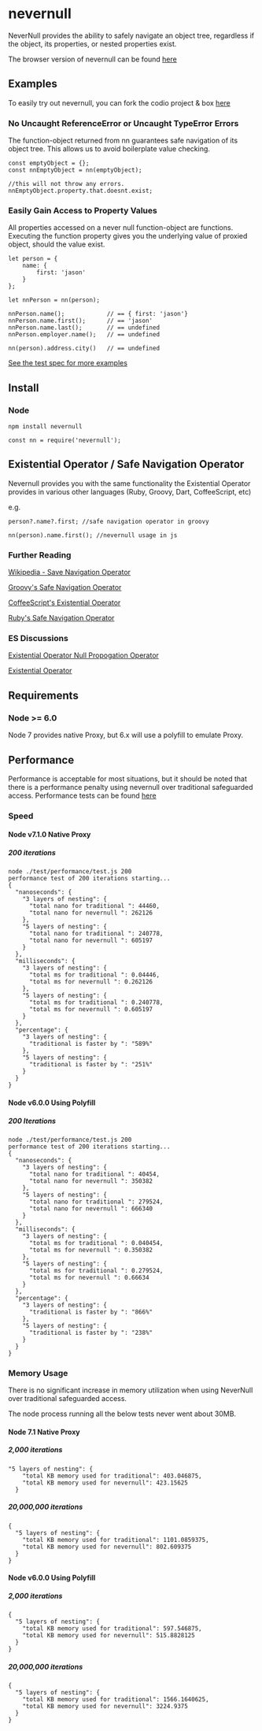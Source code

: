 # nevernull
NeverNull provides the ability to safely navigate an object tree, regardless if the object, its properties, or nested properties exist.

The browser version of nevernull can be found [here](https://github.com/jasonmcaffee/nevernull-browser)

## Examples
To easily try out nevernull, you can fork the codio project & box [here](https://codio.com/jasonmcaffee/nn/tree/README.md)

### No Uncaught ReferenceError or Uncaught TypeError Errors
The function-object returned from nn guarantees safe navigation of its object tree.
This allows us to avoid boilerplate value checking.
```
const emptyObject = {};
const nnEmptyObject = nn(emptyObject);

//this will not throw any errors.
nnEmptyObject.property.that.doesnt.exist;
```

### Easily Gain Access to Property Values
All properties accessed on a never null function-object are functions.
Executing the function property gives you the underlying value of proxied object, should the value exist.
```
let person = {
    name: {
        first: 'jason'
    }
};

let nnPerson = nn(person);

nnPerson.name();            // == { first: 'jason'}
nnPerson.name.first();      // == 'jason'
nnPerson.name.last();       // == undefined
nnPerson.employer.name();   // == undefined

nn(person).address.city()   // == undefined
```

[See the test spec for more examples](https://github.com/jasonmcaffee/nn/blob/master/test/nevernull.spec.js)

## Install
### Node
```
npm install nevernull
```

```
const nn = require('nevernull');
```

## Existential Operator / Safe Navigation Operator
Nevernull provides you with the same functionality the Existential Operator provides in various other languages (Ruby, Groovy, Dart, CoffeeScript, etc)

e.g.
```
person?.name?.first; //safe navigation operator in groovy

nn(person).name.first(); //nevernull usage in js
```

### Further Reading
[Wikipedia - Save Navigation Operator](https://en.wikipedia.org/wiki/Safe_navigation_operator)

[Groovy's Safe Navigation Operator](http://docs.groovy-lang.org/latest/html/documentation/index.html#_safe_navigation_operator)

[CoffeeScript's Existential Operator](http://coffeescript.org/#operators)

[Ruby's Safe Navigation Operator](https://github.com/ruby/ruby/blob/v2_3_0/NEWS)

### ES Discussions
[Existential Operator Null Propogation Operator](https://esdiscuss.org/topic/existential-operator-null-propagation-operator)

[Existential Operator](https://esdiscuss.org/topic/the-existential-operator)

## Requirements
### Node >= 6.0 
Node 7 provides native Proxy, but 6.x will use a polyfill to emulate Proxy.

## Performance
Performance is acceptable for most situations, but it should be noted that there is a performance penalty using nevernull over traditional safeguarded access.
Performance tests can be found [here](https://github.com/jasonmcaffee/nn/blob/master/test/performance/test.js)

### Speed
#### Node v7.1.0 Native Proxy
##### 200 iterations
```
node ./test/performance/test.js 200
performance test of 200 iterations starting...
{
  "nanoseconds": {
    "3 layers of nesting": {
      "total nano for traditional ": 44460,
      "total nano for nevernull ": 262126
    },
    "5 layers of nesting": {
      "total nano for traditional ": 240778,
      "total nano for nevernull ": 605197
    }
  },
  "milliseconds": {
    "3 layers of nesting": {
      "total ms for traditional ": 0.04446,
      "total ms for nevernull ": 0.262126
    },
    "5 layers of nesting": {
      "total ms for traditional ": 0.240778,
      "total ms for nevernull ": 0.605197
    }
  },
  "percentage": {
    "3 layers of nesting": {
      "traditional is faster by ": "589%"
    },
    "5 layers of nesting": {
      "traditional is faster by ": "251%"
    }
  }
}
```

#### Node v6.0.0 Using Polyfill
##### 200 Iterations
```
node ./test/performance/test.js 200
performance test of 200 iterations starting...
{
  "nanoseconds": {
    "3 layers of nesting": {
      "total nano for traditional ": 40454,
      "total nano for nevernull ": 350382
    },
    "5 layers of nesting": {
      "total nano for traditional ": 279524,
      "total nano for nevernull ": 666340
    }
  },
  "milliseconds": {
    "3 layers of nesting": {
      "total ms for traditional ": 0.040454,
      "total ms for nevernull ": 0.350382
    },
    "5 layers of nesting": {
      "total ms for traditional ": 0.279524,
      "total ms for nevernull ": 0.66634
    }
  },
  "percentage": {
    "3 layers of nesting": {
      "traditional is faster by ": "866%"
    },
    "5 layers of nesting": {
      "traditional is faster by ": "238%"
    }
  }
}
```



### Memory Usage
There is no significant increase in memory utilization when using NeverNull over traditional safeguarded access.

The node process running all the below tests never went about 30MB.

#### Node 7.1 Native Proxy
##### 2,000 iterations
```
"5 layers of nesting": {
    "total KB memory used for traditional": 403.046875,
    "total KB memory used for nevernull": 423.15625
  }
```
##### 20,000,000 iterations
```
{
  "5 layers of nesting": {
    "total KB memory used for traditional": 1101.0859375,
    "total KB memory used for nevernull": 802.609375
  }
}
```

#### Node v6.0.0 Using Polyfill
##### 2,000 iterations
```
{
  "5 layers of nesting": {
    "total KB memory used for traditional": 597.546875,
    "total KB memory used for nevernull": 515.8828125
  }
}
```
##### 20,000,000 iterations
```
{
  "5 layers of nesting": {
    "total KB memory used for traditional": 1566.1640625,
    "total KB memory used for nevernull": 3224.9375
  }
}
```